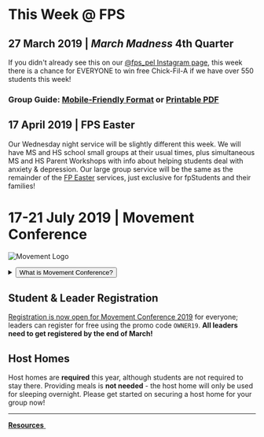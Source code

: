 # This Week @ FPS

## 27 March 2019 | *March Madness* 4th Quarter  
If you didn't already see this on our [@fps_pel Instagram page](https://www.instagram.com/fps_pel/), this week there is a chance for EVERYONE to win free Chick-Fil-A if we have over 550 students this week!  

### Group Guide: [Mobile-Friendly Format](guide.html) or [Printable PDF](guide.pdf)  

## 17 April 2019 | FPS Easter  
Our Wednesday night service will be slightly different this week. We will have MS and HS school small groups at their usual times, plus simultaneous MS and HS Parent Workshops with info about helping students deal with anxiety & depression. Our large group service will be the same as the remainder of the [FP Easter](https://fpeaster.com/) services, just exclusive for fpStudents and their families!  

<!-- set class to 'btn-primary' to make it blue & 'btn-danger' to make it red -->
<!--
<a class="btn btn-primary btn-block" href="#17-21-july-2019-movement-conference" role="button"><span id="MyTimer"></span> until the Movement begins - are you ready?</a>
-->

# 17-21 July 2019 | Movement Conference  
![Movement Logo](https://d16gqslxckkrrx.cloudfront.net/resized/480/images/events/movement-conference-2019-tall.jpg "Movement 2019 Logo")
<details>
  <summary><button type="button" class="btn btn-default btn-xs">What is Movement Conference?</button></summary>
  <h4>Movement is a three day conference where students from across the state of Tennessee are encouraged and inspired to join the movement and take it back to their schools and communities. Students will experience incredible worship and music, be inspired by world-class communicators, and have a ton of fun with hundreds of other students. An awakening is coming to our nation, and we believe it will start right here, right now - will you join the Movement?</h4>
</details>  

## Student & Leader Registration
[Registration is now open for Movement Conference 2019](https://movementconf.com/) for everyone; leaders can register for free using the promo code `OWNER19`. **All leaders need to get registered by the end of March!**  

## Host Homes  
Host homes are **required** this year, although students are not required to stay there. Providing meals is **not needed** - the host home will only be used for sleeping overnight. Please get started on securing a host home for your group now!  

<!--
# Jan 2020 | Fusion Weekend
<details>
  <summary><button type="button" class="btn btn-default btn-xs">What is Fusion Weekend?</button></summary>
  <h4>Fusion is an overnight weekend retreat that begins on Friday evening and ends on Sunday afternoon. Leaders and students will stay in a local host home for fellowship, small group time, meals, and some sleep each night. Music, worship, speaker messages, and just-for-fun events are experienced Friday night and throughout the day Saturday. The weekend closes out on Sunday at your local Faith Promise campus.</h4>
</details>
More information about Fusion 2020 will be posted soon.    
-->

<!--End of Markdown Content-->
<script src="scripts.js"></script>

<!--Bottom Page Nav Buttons-->
<hr>
<a class="btn btn-default btn-sm" href="/resources" role="button"><b>Resources</b>&nbsp;<i class="fa fa-arrow-right"></i></a>
